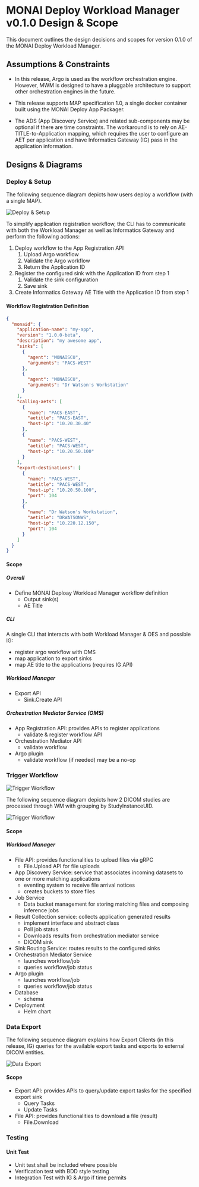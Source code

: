 # MONAI Deploy Workload Manager v0.1.0 Design & Scope

This document outlines the design decisions and scopes for version 0.1.0 of the MONAI Deploy Workload Manager.

## Assumptions & Constraints

- In this release, Argo is used as the workflow orchestration engine. However, MWM is designed to have a pluggable architecture to support other orchestration engines in the future.

- This release supports MAP specification 1.0, a single docker container built using the MONAI Deploy App Packager.

- The ADS (App Discovery Service) and related sub-components may be optional if there are time constraints.  The workaround is to rely on AE-TITLE-to-Application mapping, which requires the user to configure an AET per application and have Informatics Gateway (IG) pass in the application information.

## Designs & Diagrams


### Deploy & Setup

The following sequence diagram depicts how users deploy a workflow (with a single MAP).

![Deploy & Setup](./static/v001/user-workflow.png)

To simplify application registration workflow, the CLI has to communicate with both the Workload Manager as well as Informatics Gateway and perform the following actions:

1. Deploy workflow to the App Registration API
   1. Upload Argo workflow
   2. Validate the Argo workflow
   3. Return the Application ID
2. Register the configured sink with the Application ID from step 1
   1. Validate the sink configuration
   2. Save sink
3. Create Informatics Gateway AE Title with the Application ID from step 1

#### Workflow Registration Definition

``` json
{
  "monaid": {
    "application-name": "my-app",
    "version": "1.0.0-beta",
    "description": "my awesome app",
    "sinks": [
      {
        "agent": "MONAISCU",
        "arguments": "PACS-WEST"
      },
      {
        "agent": "MONAISCU",
        "arguments": "Dr Watson's Workstation"
      }
    ],
    "calling-aets": [
      {
        "name": "PACS-EAST",
        "aetitle": "PACS-EAST",
        "host-ip": "10.20.30.40"
      },
      {
        "name": "PACS-WEST",
        "aetitle": "PACS-WEST",
        "host-ip": "10.20.50.100"
      }
    ],
    "export-destinations": [
      {
        "name": "PACS-WEST",
        "aetitle": "PACS-WEST",
        "host-ip": "10.20.50.100",
        "port": 104
      },
      {
        "name": "Dr Watson's Workstation",
        "aetitle": "DRWATSONWS",
        "host-ip": "10.220.12.150",
        "port": 104
      }
    ]
  }
}
```

#### Scope


##### Overall
- Define MONAI Deploay Workload Manager workflow definition
  - Output sink(s)
  - AE Title

##### CLI

A single CLI that interacts with both Workload Manager & OES and possible IG:
- register argo workflow with OMS
- map application to export sinks
- map AE title to the applications (requires IG API)

##### Workload Manager

- Export API
  - Sink.Create API

##### Orchestration Mediator Service (OMS)

- App Registration API: provides APIs to register applications
    - validate & register workflow API
- Orchestration Mediator API
    - validate workflow
- Argo plugin
    - validate workflow (if needed) may be a no-op


### Trigger Workflow

![Trigger Workflow](./static/v001/trigger-workflow-flowchart.png)

The following sequence diagram depicts how 2 DICOM studies are processed through WM with grouping by StudyInstanceUID.

![Trigger Workflow](./static/v001/trigger-workflow.png)

#### Scope

##### Workload Manager

- File API: provides functionalities to upload files via gRPC
    - File.Upload API for file uploads
- App Discovery Service: service that associates incoming datasets to one or more matching applications
    - eventing system to receive file arrival notices
    - creates buckets to store files
- Job Service
    - Data bucket management for storing matching files and composing inference jobs
- Result Collection service: collects application generated results
    - implement interface and abstract class
    - Poll job status
    - Downloads results from orchestration mediator service
    - DICOM sink
- Sink Routing Service: routes results to the configured sinks
- Orchestration Mediator Service
    - launches workflow/job
    - queries workflow/job status
- Argo plugin
    - launches workflow/job
    - queries workflow/job status
- Database
    - schema
- Deployment
    - Helm chart


### Data Export

The following sequence diagram explains how Export Clients (in this release, IG) queries for the available export tasks and exports to external DICOM entities.

![Data Export](./static/v001/data-export.png)

#### Scope

- Export API: provides APIs to query/update export tasks for the specified export sink
  - Query Tasks
  - Update Tasks
- File API: provides functionalities to download a file (result)
  - File.Download


### Testing

#### Unit Test

- Unit test shall be included where possible
- Verification test with BDD style testing
- Integration Test with IG & Argo if time permits
